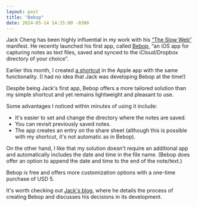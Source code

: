 ```yaml
---
layout: post
title: "Bebop"
date: 2024-05-14 14:25:00 -0300
---
```

Jack Cheng has been highly influential in my work with his [“The Slow Web”](https://www.jackcheng.com/the-slow-web/) manifest. He recently launched his first app, called [Bebop](https://apps.apple.com/br/app/bebop-quick-notes/id6477824795), “an iOS app for capturing notes as text files, saved and synced to the iCloud/Dropbox directory of your choice”.

Earlier this month, I created [a shortcut](https://www.icloud.com/shortcuts/c5cb5089fda64fc5a8bc28ad3082902d) in the Apple app with the same functionality. (I had no idea that Jack was developing Bebop at the time!)

Despite being Jack's first app, Bebop offers a more tailored solution than my simple shortcut and yet remains lightweight and pleasant to use.

Some advantages I noticed within minutes of using it include:

* It's easier to set and change the directory where the notes are saved.
* You can revisit previously saved notes.
* The app creates an entry on the share sheet (although this is possible with my shortcut, it's not automatic as in Bebop).

On the other hand, I like that my solution doesn't require an additional app and automatically includes the date and time in the file name. (Bebop does offer an option to append the date and time to the end of the note/text.)

Bebop is free and offers more customization options with a one-time purchase of USD 5.

It's worth checking out [Jack's blog](https://www.jackcheng.com/bebop-design-dev-process/), where he details the process of creating Bebop and discusses his decisions in its development.